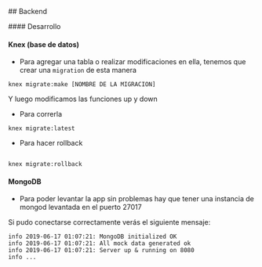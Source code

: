 ## Backend

#### Desarrollo

#### Knex (base de datos)

- Para agregar una tabla o realizar modificaciones en ella, tenemos que crear una `migration` de esta manera

```
knex migrate:make [NOMBRE DE LA MIGRACION]
```

Y luego modificamos las funciones up y down

- Para correrla

```
knex migrate:latest
```

- Para hacer rollback

```

knex migrate:rollback

```


#### MongoDB

- Para poder levantar la app sin problemas hay que tener una instancia de mongod levantada en el puerto 27017

Si pudo conectarse correctamente verás el siguiente mensaje: 

```log
info 2019-06-17 01:07:21: MongoDB initialized OK
info 2019-06-17 01:07:21: All mock data generated ok
info 2019-06-17 01:07:21: Server up & running on 8080
info ...
```